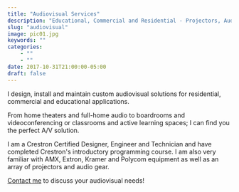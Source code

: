 ```yaml
---
title: "Audiovisual Services"
description: "Educational, Commercial and Residential - Projectors, Audio, Control Systems - Crestron, AMX, Extron, Kramer"
slug: "audiovisual"
image: pic01.jpg
keywords: ""
categories: 
    - ""
    - ""
date: 2017-10-31T21:00:00-05:00
draft: false
---
```


I design, install and maintain custom audiovisual solutions for residential, commercial and educational applications.

From home theaters and full-home audio to boardrooms and videoconferencing or classrooms and active learning spaces; I can find you the perfect A/V solution.

I am a Crestron Certified Designer, Engineer and Technician and have completed Crestron's introductory programming course. I am also very familiar with AMX, Extron, Kramer and Polycom equipment as well as an array of projectors and audio gear.

[Contact me](/#contact) to discuss your audiovisual needs!